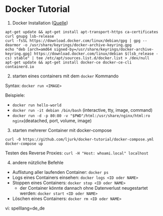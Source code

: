 # Docker Tutorial
1. Docker Installation ([Quelle](https://docs.docker.com/engine/install/debian/))

```
apt-get update && apt-get install apt-transport-https ca-certificates curl gnupg lsb-release
curl -fsSL https://download.docker.com/linux/debian/gpg | gpg --dearmor -o /usr/share/keyrings/docker-archive-keyring.gpg
echo "deb [arch=amd64 signed-by=/usr/share/keyrings/docker-archive-keyring.gpg] https://download.docker.com/linux/debian $(lsb_release -cs) stable" | tee /etc/apt/sources.list.d/docker.list > /dev/null
apt-get update && apt-get install docker-ce docker-ce-cli containerd.io
```

2. starten eines containers mit dem `docker` Kommando

Syntax: `docker run <IMAGE>`

Beispiele:
- `docker run hello-world`
- `docker run -it debian /bin/bash` (interactive, tty, image, command)
- `docker run -d -p 80:80 -v "$PWD"/html:/usr/share/nginx/html:ro nginx`(deatached, port, volume, image)

3. starten mehrerer Container mit docker-compose

```
curl -O https://github.com/ljurk/docker-tutorial/docker-compose.yml
docker-compose up
```

Testen des Reverse Proxies: `curl -H "Host: whoami.local" localhost`

4. andere nützliche Befehle

- Auflistung aller laufenden Container: `docker ps`
- Logs eines Containers einsehen: `docker logs <ID oder NAME>`
- Stoppen eines Containers: `docker stop <ID oder NAME>`
    - der Container könnte dannach ohne Datenverlust neugestartet werden: `docker start <ID oder NAME>`
- Löschen eines Containers: `docker rm <ID oder NAME>`


vi: spelllang=de_de
